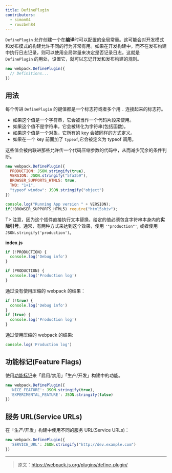 ```yaml
---
title: DefinePlugin
contributors:
  - simon04
  - rouzbeh84
---
```


`DefinePlugin` 允许创建一个在**编译**时可以配置的全局常量。这可能会对开发模式和发布模式的构建允许不同的行为非常有用。如果在开发构建中，而不在发布构建中执行日志记录，则可以使用全局常量来决定是否记录日志。这就是 `DefinePlugin` 的用处，设置它，就可以忘记开发和发布构建的规则。

``` javascript
new webpack.DefinePlugin({
  // Definitions...
})
```


## 用法

每个传进 `DefinePlugin` 的键值都是一个标志符或者多个用 `.` 连接起来的标志符。

* 如果这个值是一个字符串，它会被当作一个代码片段来使用。
* 如果这个值不是字符串，它会被转化为字符串(包括函数)。
* 如果这个值是一个对象，它所有的 key 会被同样的方式定义。
* 如果在一个 key 前面加了 `typeof`,它会被定义为 typeof 调用。

这些值会被内联进那些允许传一个代码压缩参数的代码中，从而减少冗余的条件判断。

``` javascript
new webpack.DefinePlugin({
  PRODUCTION: JSON.stringify(true),
  VERSION: JSON.stringify("5fa3b9"),
  BROWSER_SUPPORTS_HTML5: true,
  TWO: "1+1",
  "typeof window": JSON.stringify("object")
})
```

``` javascript
console.log("Running App version " + VERSION);
if(!BROWSER_SUPPORTS_HTML5) require("html5shiv");
```

T> 注意，因为这个插件直接执行文本替换，给定的值必须包含字符串本身内的**实际引号**。通常，有两种方式来达到这个效果，使用 `'"production"'`, 或者使用 `JSON.stringify('production')`。

__index.js__

``` javascript
if (!PRODUCTION) {
  console.log('Debug info')
}

if (PRODUCTION) {
  console.log('Production log')
}
```

通过没有使用压缩的 webpack 的结果：

``` javascript
if (!true) {
  console.log('Debug info')
}
if (true) {
  console.log('Production log')
}
```

通过使用压缩的 webpack 的结果:

``` javascript
console.log('Production log')
```


## 功能标记(Feature Flags)

使用[功能标记](https://en.wikipedia.org/wiki/Feature_toggle)来「启用/禁用」「生产/开发」构建中的功能。

```javascript
new webpack.DefinePlugin({
  'NICE_FEATURE': JSON.stringify(true),
  'EXPERIMENTAL_FEATURE': JSON.stringify(false)
})
```


## 服务 URL(Service URLs)

在「生产/开发」构建中使用不同的服务 URL(Service URLs)：

```javascript
new webpack.DefinePlugin({
  'SERVICE_URL': JSON.stringify("http://dev.example.com")
})
```

***

> 原文：https://webpack.js.org/plugins/define-plugin/
